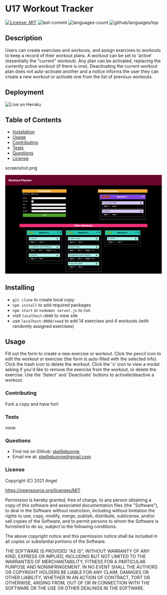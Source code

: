 # U17 Workout Tracker
[![License: MIT](https://img.shields.io/badge/License-MIT-yellow.svg)](https://opensource.org/licenses/MIT)
![last-commit](https://img.shields.io/github/last-commit/skelliebunnie/uw-u17-workout-tracker)
![languages-count](https://img.shields.io/github/languages/count/skelliebunnie/uw-u17-workout-tracker)
![github/languages/top](https://img.shields.io/github/languages/top/skelliebunnie/uw-u17-workout-tracker)

## Description
Users can create exercises and workouts, and assign exercises to workouts to keep a record of their workout plans. A workout can be set to 'active' (essentially the "current" workout). Any plan can be activated, replacing the currently active workout (if there is one). Deactivating the current workout plan does not auto-activate another and a notice informs the user they can create a new workout or activate one from the list of previous workouts.

## Deployment
![Live on Heroku](https://limitless-garden-07343.herokuapp.com/)

## Table of Contents
* [Installation](#Installation)
* [Usage](#Usage)
* [Contributing](#Contributing)
* [Tests](#Tests)
* [Questions](#Questions)
* [License](#License)

screenshot.png

![Screenshot](screenshot.png)
## Installing
- ```git clone``` to create local copy
- ```npm install``` to add required packages
- ```npm start``` or ```nodemon server.js``` to run
- visit ```localhost:8080``` to view site
- use ```localhost:8080/seed``` to add 14 exercises and 4 workouts (with randomly assigned exercises)

## Usage
Fill out the form to create a new exercise or workout. Click the pencil icon to edit the workout or exercise (the form is auto-filled with the selected info). Click the trash icon to delete the workout. Click the 'x' icon to view a modal asking if you'd like to remove the exercise from the workout, or delete the exercise. Use the 'Select' and 'Deactivate' buttons to activate/deactive a workout.

### Contributing
Fork a copy and have fun!

### Tests
none

### Questions
- Find me on Github: [skelliebunnie](https://github.com/skelliebunnie)
- Email me at: skelliebunnie@gmail.com

### License
Copyright (C) 2021 Angel

https://opensource.org/licenses/MIT

Permission is hereby granted, free of charge, to any person obtaining a copy of this software and associated documentation files (the "Software"), to deal in the Software without restriction, including without limitation the rights to use, copy, modify, merge, publish, distribute, sublicense, and/or sell copies of the Software, and to permit persons to whom the Software is furnished to do so, subject to the following conditions:

The above copyright notice and this permission notice shall be included in all copies or substantial portions of the Software.

THE SOFTWARE IS PROVIDED "AS IS", WITHOUT WARRANTY OF ANY KIND, EXPRESS OR IMPLIED, INCLUDING BUT NOT LIMITED TO THE WARRANTIES OF MERCHANTABILITY, FITNESS FOR A PARTICULAR PURPOSE AND NONINFRINGEMENT. IN NO EVENT SHALL THE AUTHORS OR COPYRIGHT HOLDERS BE LIABLE FOR ANY CLAIM, DAMAGES OR OTHER LIABILITY, WHETHER IN AN ACTION OF CONTRACT, TORT OR OTHERWISE, ARISING FROM, OUT OF OR IN CONNECTION WITH THE SOFTWARE OR THE USE OR OTHER DEALINGS IN THE SOFTWARE.